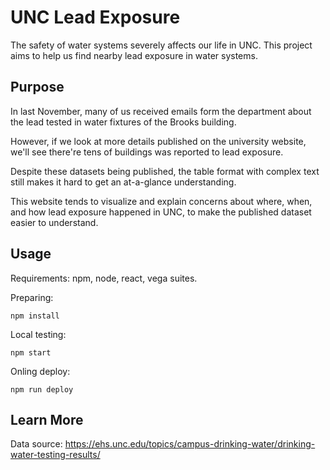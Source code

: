 # UNC Lead Exposure

The safety of water systems severely affects our life in UNC.
This project aims to help us find nearby lead exposure in water systems.

## Purpose

In last November, many of us received emails form the department about the lead tested in water fixtures of the Brooks building.

However, if we look at more details published on the university website, we'll see there're tens of buildings was reported to lead exposure.

Despite these datasets being published, the table format with complex text still makes it hard to get an at-a-glance understanding.

This website tends to visualize and explain concerns about where, when, and how lead exposure happened in UNC, to make the published dataset easier to understand.

## Usage

Requirements: npm, node, react, vega suites.

Preparing:
```
npm install
```

Local testing:
```
npm start
```

Onling deploy:
```
npm run deploy
```


## Learn More

Data source: https://ehs.unc.edu/topics/campus-drinking-water/drinking-water-testing-results/